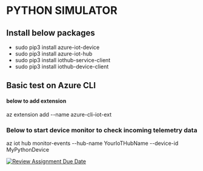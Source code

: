 # PYTHON SIMULATOR

## Install below packages

- sudo pip3 install azure-iot-device
- sudo pip3 install azure-iot-hub
- sudo pip3 install iothub-service-client
- sudo pip3 install iothub-device-client

## Basic test on Azure CLI

#### below to add extension
az extension add --name azure-cli-iot-ext

### Below to start device monitor to check incoming telemetry data
az iot hub monitor-events --hub-name YourIoTHubName --device-id MyPythonDevice

[![Review Assignment Due Date](https://classroom.github.com/assets/deadline-readme-button-24ddc0f5d75046c5622901739e7c5dd533143b0c8e959d652212380cedb1ea36.svg)](https://classroom.github.com/a/Ytkh1eeE)

